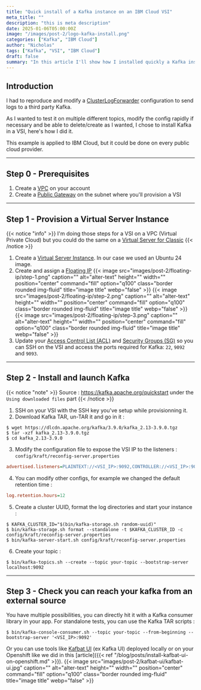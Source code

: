 ```yaml
---
title: "Quick install of a Kafka instance on an IBM Cloud VSI"
meta_title: ""
description: "this is meta description"
date: 2025-01-06T05:00:00Z
image: "/images/post-2/logo-kafka-install.png"
categories: ["Kafka", "IBM Cloud"]
author: "Nicholas"
tags: ["Kafka", "VSI", "IBM Cloud"]
draft: false
summary: "In this article I'll show how I installed quickly a Kafka instance I used to test my ClusterLogForwarder config in Openshift."
---
```


## Introduction

I had to reproduce and modify a [ClusterLogForwarder](https://docs.openshift.com/container-platform/4.14/observability/logging/log_collection_forwarding/configuring-log-forwarding.html) configuration to send logs to a third party Kafka. 

As I wanted to test it on multiple different topics, modify the config rapidly if necessary and be able to delete/create as I wanted, I chose to install Kafka in a VSI, here's how I did it.

This example is applied to IBM Cloud, but it could be done on every public cloud provider.

<hr>

## Step 0 - Prerequisites

1. Create a [VPC](https://cloud.ibm.com/docs/vpc?topic=vpc-about-vpc) on your account
2. Create a [Public Gateway](https://cloud.ibm.com/docs/vpc?topic=vpc-about-public-gateways) on the subnet where you'll provision a VSI

<hr>

## Step 1 - Provision a Virtual Server Instance 

{{< notice "info" >}}
I'm doing those steps for a VSI on a VPC (Virtual Private Cloud) but you could do the same on a [Virtual Server for Classic](https://cloud.ibm.com/docs/virtual-servers?topic=virtual-servers-getting-started-tutorial)
{{< /notice >}}

1. Create a [Virtual Server Instance](https://cloud.ibm.com/docs/vpc?topic=vpc-about-advanced-virtual-servers). In our case we used an Ubuntu 24 image.
2. Create and assign a [Floating IP](https://cloud.ibm.com/docs/vpc?topic=vpc-fip-about) 
{{< image src="images/post-2/floating-ip/step-1.png" caption="" alt="alter-text" height="" width="" position="center" command="fill" option="q100" class="border rounded img-fluid" title="image title"  webp="false" >}}
{{< image src="images/post-2/floating-ip/step-2.png" caption="" alt="alter-text" height="" width="" position="center" command="fill" option="q100" class="border rounded img-fluid" title="image title"  webp="false" >}}
{{< image src="images/post-2/floating-ip/step-3.png" caption="" alt="alter-text" height="" width="" position="center" command="fill" option="q100" class="border rounded img-fluid" title="image title"  webp="false" >}}
3. Update your [Access Control List (ACL)](https://cloud.ibm.com/docs/vpc?topic=vpc-using-acls) and [Security Groups (SG)](https://cloud.ibm.com/docs/vpc?topic=vpc-using-security-groups) so you can SSH on the VSI and access the ports required for Kafka: `22`, `9092` and `9093`.

<hr>

## Step 2 - Install and launch Kafka

{{< notice "note" >}}
Source : https://kafka.apache.org/quickstart under the `Using downloaded files` part
{{< /notice >}}
1. SSH on your VSI with the SSH key you've setup while provisionning it.
2. Download Kafka TAR, un-TAR it and go in it :
```shell
$ wget https://dlcdn.apache.org/kafka/3.9.0/kafka_2.13-3.9.0.tgz
$ tar -xzf kafka_2.13-3.9.0.tgz
$ cd kafka_2.13-3.9.0
```
3. Modify the configuration file to expose the VSI IP to the listeners : `config/kraft/reconfig-server.properties`
```cfg
advertised.listeners=PLAINTEXT://<VSI_IP>:9092,CONTROLLER://<VSI_IP>:9093
```
4. You can modify other configs, for example we changed the default retention time : 
```cfg
log.retention.hours=12
```
5. Create a cluster UUID, format the log directories and start your instance :
```shell
$ KAFKA_CLUSTER_ID="$(bin/kafka-storage.sh random-uuid)"
$ bin/kafka-storage.sh format --standalone -t $KAFKA_CLUSTER_ID -c config/kraft/reconfig-server.properties
$ bin/kafka-server-start.sh config/kraft/reconfig-server.properties
```
6. Create your topic :
```shell
$ bin/kafka-topics.sh --create --topic your-topic --bootstrap-server localhost:9092
```

<hr>

## Step 3 - Check you can reach your kafka from an external source

You have multiple possibilities, you can directly hit it with a Kafka consumer library in your app. 
For standalone tests, you can use the Kafka TAR scripts :
```shell
$ bin/kafka-console-consumer.sh --topic your-topic --from-beginning --bootstrap-server '<VSI_IP>:9092'
```

Or you can use tools like [Kafbat UI](https://github.com/kafbat/kafka-ui) (ex Kafka UI) deployed locally or on your Openshift like we did in this [article]({{< ref "/blog/posts/install-kafbat-ui-on-openshift.md" >}}). 
{{< image src="images/post-2/kafbat-ui/kafbat-ui.jpg" caption="" alt="alter-text" height="" width="" position="center" command="fill" option="q100" class="border rounded img-fluid" title="image title"  webp="false" >}}
